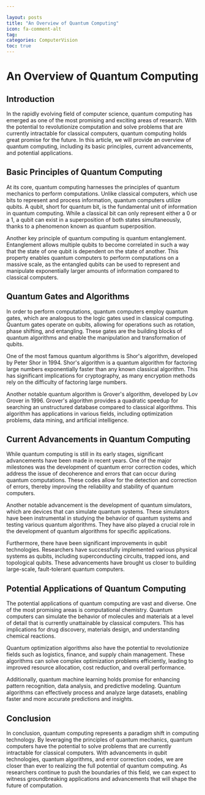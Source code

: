 ```yaml
---

layout: posts
title: "An Overview of Quantum Computing"
icon: fa-comment-alt
tag:      
categories: ComputerVision
toc: true
---
```




# An Overview of Quantum Computing

## Introduction

In the rapidly evolving field of computer science, quantum computing has emerged as one of the most promising and exciting areas of research. With the potential to revolutionize computation and solve problems that are currently intractable for classical computers, quantum computing holds great promise for the future. In this article, we will provide an overview of quantum computing, including its basic principles, current advancements, and potential applications.

## Basic Principles of Quantum Computing

At its core, quantum computing harnesses the principles of quantum mechanics to perform computations. Unlike classical computers, which use bits to represent and process information, quantum computers utilize qubits. A qubit, short for quantum bit, is the fundamental unit of information in quantum computing. While a classical bit can only represent either a 0 or a 1, a qubit can exist in a superposition of both states simultaneously, thanks to a phenomenon known as quantum superposition.

Another key principle of quantum computing is quantum entanglement. Entanglement allows multiple qubits to become correlated in such a way that the state of one qubit is dependent on the state of another. This property enables quantum computers to perform computations on a massive scale, as the entangled qubits can be used to represent and manipulate exponentially larger amounts of information compared to classical computers.

## Quantum Gates and Algorithms

In order to perform computations, quantum computers employ quantum gates, which are analogous to the logic gates used in classical computing. Quantum gates operate on qubits, allowing for operations such as rotation, phase shifting, and entangling. These gates are the building blocks of quantum algorithms and enable the manipulation and transformation of qubits.

One of the most famous quantum algorithms is Shor's algorithm, developed by Peter Shor in 1994. Shor's algorithm is a quantum algorithm for factoring large numbers exponentially faster than any known classical algorithm. This has significant implications for cryptography, as many encryption methods rely on the difficulty of factoring large numbers.

Another notable quantum algorithm is Grover's algorithm, developed by Lov Grover in 1996. Grover's algorithm provides a quadratic speedup for searching an unstructured database compared to classical algorithms. This algorithm has applications in various fields, including optimization problems, data mining, and artificial intelligence.

## Current Advancements in Quantum Computing

While quantum computing is still in its early stages, significant advancements have been made in recent years. One of the major milestones was the development of quantum error correction codes, which address the issue of decoherence and errors that can occur during quantum computations. These codes allow for the detection and correction of errors, thereby improving the reliability and stability of quantum computers.

Another notable advancement is the development of quantum simulators, which are devices that can simulate quantum systems. These simulators have been instrumental in studying the behavior of quantum systems and testing various quantum algorithms. They have also played a crucial role in the development of quantum algorithms for specific applications.

Furthermore, there have been significant improvements in qubit technologies. Researchers have successfully implemented various physical systems as qubits, including superconducting circuits, trapped ions, and topological qubits. These advancements have brought us closer to building large-scale, fault-tolerant quantum computers.

## Potential Applications of Quantum Computing

The potential applications of quantum computing are vast and diverse. One of the most promising areas is computational chemistry. Quantum computers can simulate the behavior of molecules and materials at a level of detail that is currently unattainable by classical computers. This has implications for drug discovery, materials design, and understanding chemical reactions.

Quantum optimization algorithms also have the potential to revolutionize fields such as logistics, finance, and supply chain management. These algorithms can solve complex optimization problems efficiently, leading to improved resource allocation, cost reduction, and overall performance.

Additionally, quantum machine learning holds promise for enhancing pattern recognition, data analysis, and predictive modeling. Quantum algorithms can effectively process and analyze large datasets, enabling faster and more accurate predictions and insights.

## Conclusion

In conclusion, quantum computing represents a paradigm shift in computing technology. By leveraging the principles of quantum mechanics, quantum computers have the potential to solve problems that are currently intractable for classical computers. With advancements in qubit technologies, quantum algorithms, and error correction codes, we are closer than ever to realizing the full potential of quantum computing. As researchers continue to push the boundaries of this field, we can expect to witness groundbreaking applications and advancements that will shape the future of computation.